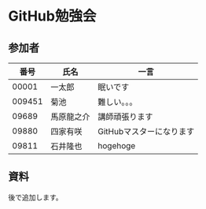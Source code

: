 # GitHub勉強会

## 参加者

|番号|氏名|一言|
|---|---|---|
|00001|一太郎|眠いです|
|009451|菊池|難しい。。。|
|09689|馬原龍之介|講師頑張ります|
|09880|四家有咲|GitHubマスターになります|
|09811|石井隆也|hogehoge|

## 資料
後で追加します。

## 
